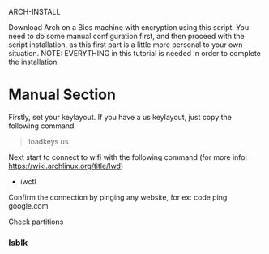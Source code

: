   ARCH-INSTALL

Download Arch on a Bios machine with encryption using this script.
You need to do some manual configuration first, and then proceed with the script installation, as this first part is a little more personal to your own situation.
NOTE: EVERYTHING in this tutorial is needed in order to complete the installation.


# Manual Section
Firstly, set your keylayout. If you have a us keylayout, just copy the following command
> loadkeys us

Next start to connect to wifi with the following command (for more info: https://wiki.archlinux.org/title/Iwd)
* iwctl

Confirm the connection by pinging any website, for ex: 
code ping google.com

Check partitions
### lsblk





